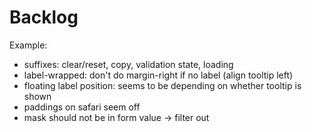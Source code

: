 # Backlog

Example:

- suffixes: clear/reset, copy, validation state, loading
- label-wrapped: don't do margin-right if no label (align tooltip left)
- floating label position: seems to be depending on whether tooltip is shown
- paddings on safari seem off
- mask should not be in form value -> filter out
